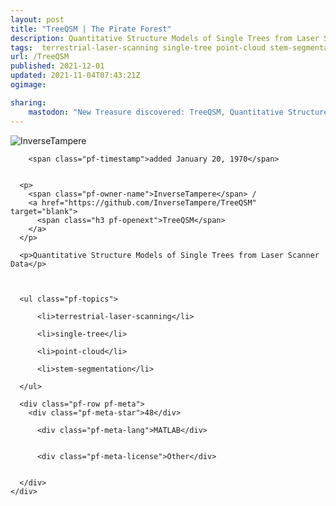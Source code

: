 ```yaml
---
layout: post
title: "TreeQSM | The Pirate Forest"
description: Quantitative Structure Models of Single Trees from Laser Scanner Data
tags:  terrestrial-laser-scanning single-tree point-cloud stem-segmentation
url: /TreeQSM
published: 2021-12-01
updated: 2021-11-04T07:43:21Z
ogimage: 

sharing:
    mastodon: "New Treasure discovered: TreeQSM, Quantitative Structure Models of Single Trees from Laser Scanner Data"
---
```


<div class="pf-night-sky-spacer">
    <div id="pf-night-sky" data-stars="48" data-owner="InverseTampere" data-repo="TreeQSM">
        <div id="pf-open-dialog" class="pf-meta-star pf-star-todo"></div>
        <dialog id="pf-star-dialog">
            Star this Repository to putt a smile on the Developers face.
            <div class="pf-row">
                <div class="pf-grow"></div>
                <div><a class="pf-unterlines" href="https://github.com/InverseTampere/TreeQSM" target="_blank">VISIT REPOSITORY</a></div>
            </div>
        </dialog>
    </div>
    
</div>

<div class="pf-ship-list">
    <div class="pf-row pf-pirate pf-small-column" data-pirate-id="B6SEjfU2E62T1q9LbJbGr">
    <div>
      <!--<a href="https://github.com/InverseTampere" target="blank">-->
        <div class="pf-pirate-avatar">
          <div class="pf-cross pf-clickable"  onclick="collect('B6SEjfU2E62T1q9LbJbGr'); return false;"></div>
          <img src="https://avatars.githubusercontent.com/u/27767416?v=4" title="InverseTampere" alt="InverseTampere"/>
      </div>
      <!--</a>
      <div class="pf-pirate-actions">
        <a class="pf-treasure-add"  title="save in my treasure chest" onclick="collect('B6SEjfU2E62T1q9LbJbGr'); return false;" href="#">
          <img src="./assets/coin.svg" alt="treasure"/>
        </a>
        <a class="pf-treasure-remove" onclick="throwAway('B6SEjfU2E62T1q9LbJbGr'); return false;">remove</a>
      </div>-->
    </div>
    <div class="pf-ship">
      
        <span class="pf-timestamp">added January 20, 1970</span>
      
      
      <p>
        <span class="pf-owner-name">InverseTampere</span> / 
        <a href="https://github.com/InverseTampere/TreeQSM" target="blank">
          <span class="h3 pf-openext">TreeQSM</span>
        </a>
      </p>

      <p>Quantitative Structure Models of Single Trees from Laser Scanner Data</p>

      

      <ul class="pf-topics">
        
          <li>terrestrial-laser-scanning</li>
        
          <li>single-tree</li>
        
          <li>point-cloud</li>
        
          <li>stem-segmentation</li>
        
      </ul>

      <div class="pf-row pf-meta">
        <div class="pf-meta-star">48</div>
        
          <div class="pf-meta-lang">MATLAB</div>
        
        
          <div class="pf-meta-license">Other</div>
        
        
      </div>
    </div>
  </div>
</div>
